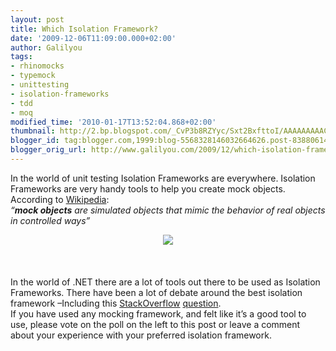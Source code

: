```yaml
---
layout: post
title: Which Isolation Framework?
date: '2009-12-06T11:09:00.000+02:00'
author: Galilyou
tags:
- rhinomocks
- typemock
- unittesting
- isolation-frameworks
- tdd
- moq
modified_time: '2010-01-17T13:52:04.868+02:00'
thumbnail: http://2.bp.blogspot.com/_CvP3b8RZYyc/Sxt2BxfttoI/AAAAAAAAACA/J1pn_u4mCl0/s72-c/peaceful-isolation.png
blogger_id: tag:blogger.com,1999:blog-5568328146032664626.post-8388061434779808621
blogger_orig_url: http://www.galilyou.com/2009/12/which-isolation-framework.html
---
```


In the world of unit testing Isolation Frameworks are everywhere. Isolation  Frameworks are very handy tools to help you create mock objects. According to <a href="http://en.wikipedia.org/wiki/Mock_object">Wikipedia</a>:<br /><i>“</i><b><i>mock objects</i></b><i> are simulated objects that mimic the behavior of real  objects in controlled ways”</i><br /><div class="separator" style="clear: both; text-align: center;"><a href="http://2.bp.blogspot.com/_CvP3b8RZYyc/Sxt2BxfttoI/AAAAAAAAACA/J1pn_u4mCl0/s1600-h/peaceful-isolation.png" imageanchor="1" style="margin-left: 1em; margin-right: 1em;"><img border="0" src="http://2.bp.blogspot.com/_CvP3b8RZYyc/Sxt2BxfttoI/AAAAAAAAACA/J1pn_u4mCl0/s640/peaceful-isolation.png" /></a><br /></div><br /><div class="separator" style="clear: both; text-align: center;"><br /></div><br />In the world of .NET there are a lot of tools out there to be used as  Isolation Frameworks. There have been a lot of debate around the best isolation  framework –Including this <a href="http://stackoverflow.com/" target="_blank">StackOverflow</a> <a href="http://stackoverflow.com/questions/37359/what-c-mocking-framework-to-use" target="_blank">question</a>. <br />If you have used any mocking framework, and felt like it’s a good tool to  use, please vote on the poll on the left to this post or leave a comment about  your experience with your preferred isolation framework.